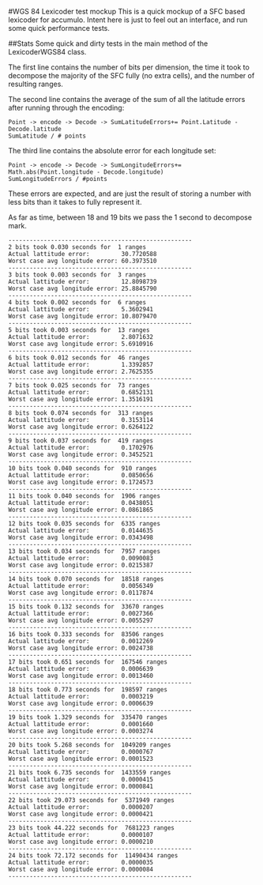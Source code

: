 #WGS 84 Lexicoder test mockup
This is a quick mockup of a SFC based lexicoder for accumulo.  Intent here is just to feel out an interface, and run some quick performance tests.


##Stats
Some quick and dirty tests in the main method of the LexicoderWGS84 class.

The first line contains the number of bits per dimension, the time it took to decompose the majority of the SFC fully (no extra cells), and the number of resulting ranges.

The second line contains the average of the sum of all the latitude errors after running through the encoding:
``` 
Point -> encode -> Decode -> SumLatitudeErrors+= Point.Latitude - Decode.latitude
SumLatitude / # points
````

The third line contains the absolute error for each longitude set: 
``` 
Point -> encode -> Decode -> SumLongitudeErrors+= Math.abs(Point.longitude - Decode.longitude)
SumLongitudeErrors / #points
````

These errors are expected, and are just the result of storing a number with less bits than it takes to fully represent it.


As far as time, between 18 and 19 bits we pass the 1 second to decompose mark.  

```
----------------------------------------------------
2 bits took 0.030 seconds for  1 ranges
Actual lattitude error:         30.7720588
Worst case avg longitude error: 60.3973510
----------------------------------------------------
3 bits took 0.003 seconds for  3 ranges
Actual lattitude error:         12.8098739
Worst case avg longitude error: 25.8845790
----------------------------------------------------
4 bits took 0.002 seconds for  6 ranges
Actual lattitude error:         5.3602941
Worst case avg longitude error: 10.8079470
----------------------------------------------------
5 bits took 0.003 seconds for  13 ranges
Actual lattitude error:         2.8071632
Worst case avg longitude error: 5.6910916
----------------------------------------------------
6 bits took 0.012 seconds for  46 ranges
Actual lattitude error:         1.3392857
Worst case avg longitude error: 2.7625355
----------------------------------------------------
7 bits took 0.025 seconds for  73 ranges
Actual lattitude error:         0.6852131
Worst case avg longitude error: 1.3516191
----------------------------------------------------
8 bits took 0.074 seconds for  313 ranges
Actual lattitude error:         0.3153114
Worst case avg longitude error: 0.6264122
----------------------------------------------------
9 bits took 0.037 seconds for  419 ranges
Actual lattitude error:         0.1702976
Worst case avg longitude error: 0.3452521
----------------------------------------------------
10 bits took 0.040 seconds for  910 ranges
Actual lattitude error:         0.0850656
Worst case avg longitude error: 0.1724573
----------------------------------------------------
11 bits took 0.040 seconds for  1906 ranges
Actual lattitude error:         0.0438051
Worst case avg longitude error: 0.0861865
----------------------------------------------------
12 bits took 0.035 seconds for  6335 ranges
Actual lattitude error:         0.0144635
Worst case avg longitude error: 0.0343498
----------------------------------------------------
13 bits took 0.034 seconds for  7957 ranges
Actual lattitude error:         0.0090083
Worst case avg longitude error: 0.0215387
----------------------------------------------------
14 bits took 0.070 seconds for  18518 ranges
Actual lattitude error:         0.0056349
Worst case avg longitude error: 0.0117874
----------------------------------------------------
15 bits took 0.132 seconds for  33670 ranges
Actual lattitude error:         0.0027366
Worst case avg longitude error: 0.0055297
----------------------------------------------------
16 bits took 0.333 seconds for  83506 ranges
Actual lattitude error:         0.0012269
Worst case avg longitude error: 0.0024738
----------------------------------------------------
17 bits took 0.651 seconds for  167546 ranges
Actual lattitude error:         0.0006639
Worst case avg longitude error: 0.0013460
----------------------------------------------------
18 bits took 0.773 seconds for  198597 ranges
Actual lattitude error:         0.0003219
Worst case avg longitude error: 0.0006639
----------------------------------------------------
19 bits took 1.329 seconds for  335470 ranges
Actual lattitude error:         0.0001660
Worst case avg longitude error: 0.0003274
----------------------------------------------------
20 bits took 5.268 seconds for  1049209 ranges
Actual lattitude error:         0.0000767
Worst case avg longitude error: 0.0001523
----------------------------------------------------
21 bits took 6.735 seconds for  1433559 ranges
Actual lattitude error:         0.0000415
Worst case avg longitude error: 0.0000841
----------------------------------------------------
22 bits took 29.073 seconds for  5371949 ranges
Actual lattitude error:         0.0000207
Worst case avg longitude error: 0.0000421
----------------------------------------------------
23 bits took 44.222 seconds for  7681223 ranges
Actual lattitude error:         0.0000107
Worst case avg longitude error: 0.0000210
----------------------------------------------------
24 bits took 72.172 seconds for  11490434 ranges
Actual lattitude error:         0.0000035
Worst case avg longitude error: 0.0000084
----------------------------------------------------
```